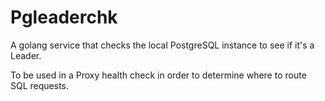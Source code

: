 # Pgleaderchk

A golang service that checks the local PostgreSQL instance to see if it's a Leader.

To be used in a Proxy health check in order to determine where to route SQL requests.

